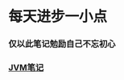 # 每天进步一小点

### 仅以此笔记勉励自己不忘初心

### [JVM笔记](https://github.com/rcllong/person_learn/blob/master/learn/jvm%E5%AD%A6%E4%B9%A0.md)


